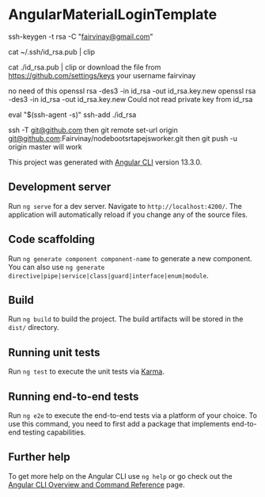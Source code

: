 # AngularMaterialLoginTemplate

ssh-keygen -t rsa -C "fairvinay@gmail.com"

cat ~/.ssh/id_rsa.pub | clip

cat ./id_rsa.pub | clip
or download the file from  https://github.com/settings/keys your username fairvinay 

no need of this 
openssl rsa -des3 -in id_rsa -out id_rsa.key.new
openssl rsa -des3 -in id_rsa -out id_rsa.key.new
Could not read private key from id_rsa


eval "$(ssh-agent -s)"
ssh-add ./id_rsa

ssh -T git@github.com
then
 git remote set-url origin git@github.com:Fairvinay/nodebootsrtapejsworker.git
then git push -u origin master will work 

This project was generated with [Angular CLI](https://github.com/angular/angular-cli) version 13.3.0.

## Development server

Run `ng serve` for a dev server. Navigate to `http://localhost:4200/`. The application will automatically reload if you change any of the source files.

## Code scaffolding

Run `ng generate component component-name` to generate a new component. You can also use `ng generate directive|pipe|service|class|guard|interface|enum|module`.

## Build

Run `ng build` to build the project. The build artifacts will be stored in the `dist/` directory.

## Running unit tests

Run `ng test` to execute the unit tests via [Karma](https://karma-runner.github.io).

## Running end-to-end tests

Run `ng e2e` to execute the end-to-end tests via a platform of your choice. To use this command, you need to first add a package that implements end-to-end testing capabilities.

## Further help

To get more help on the Angular CLI use `ng help` or go check out the [Angular CLI Overview and Command Reference](https://angular.io/cli) page.
